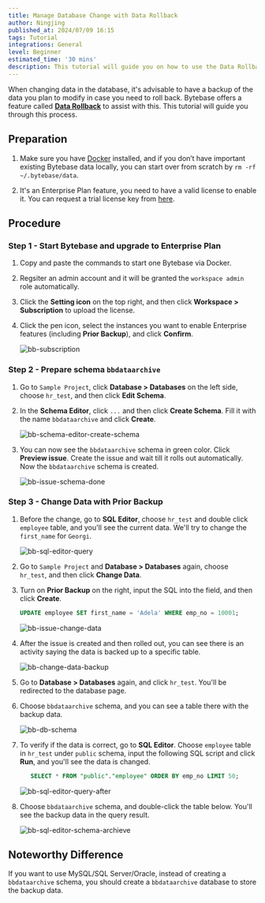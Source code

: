 ```yaml
---
title: Manage Database Change with Data Rollback
author: Ningjing
published_at: 2024/07/09 16:15
tags: Tutorial
integrations: General
level: Beginner
estimated_time: '30 mins'
description: This tutorial will guide you on how to use the Data Rollback feature to manage database data changes in Bytebase.
---
```


When changing data in the database, it's advisable to have a backup of the data you plan to modify in case you need to roll back. Bytebase offers a feature called [**Data Rollback**](/docs/change-database/rollback-data-changes/) to assist with this. This tutorial will guide you through this process.

## Preparation

1. Make sure you have [Docker](https://www.docker.com/) installed, and if you don’t have important existing Bytebase data locally, you can start over from scratch by `rm -rf ~/.bytebase/data`.

1. It's an Enterprise Plan feature, you need to have a valid license to enable it. You can request a trial license key from [here](https://bytebase.com/pricing).

## Procedure

### Step 1 - Start Bytebase and upgrade to Enterprise Plan

1. Copy and paste the commands to start one Bytebase via Docker.

   <IncludeBlock url="/docs/get-started/install/terminal-docker-run-volume"></IncludeBlock>

1. Regsiter an admin account and it will be granted the `workspace admin` role automatically.

1. Click the **Setting icon** on the top right, and then click **Workspace > Subscription** to upload the license.

1. Click the pen icon, select the instances you want to enable Enterprise features (including **Prior Backup**), and click **Confirm**.

   ![bb-subscription](/content/docs/tutorials/data-rollback/bb-subscription.webp)

### Step 2 - Prepare schema `bbdataarchive`

1. Go to `Sample Project`, click **Database > Databases** on the left side, choose `hr_test`, and then click **Edit Schema**.

1. In the **Schema Editor**, click `...` and then click **Create Schema**. Fill it with the name `bbdataarchive` and click **Create**.

   ![bb-schema-editor-create-schema](/content/docs/tutorials/data-rollback/bb-schema-editor-create-schema.webp)

1. You can now see the `bbdataarchive` schema in green color. Click **Preview issue**. Create the issue and wait till it rolls out automatically. Now the `bbdataarchive` schema is created.

   ![bb-issue-schema-done](/content/docs/tutorials/data-rollback/bb-issue-schema-done.webp)

### Step 3 - Change Data with Prior Backup

1. Before the change, go to **SQL Editor**, choose `hr_test` and double click `employee` table, and you'll see the current data. We'll try to change the `first_name` for `Georgi`.
  
   ![bb-sql-editor-query](/content/docs/tutorials/data-rollback/bb-sql-editor-query.webp)

1. Go to `Sample Project` and **Database > Databases** again, choose `hr_test`, and then click **Change Data**.

1. Turn on **Prior Backup** on the right, input the SQL into the field, and then click **Create**.

   ```sql
   UPDATE employee SET first_name = 'Adela' WHERE emp_no = 10001;
   ```

   ![bb-issue-change-data](/content/docs/tutorials/data-rollback/bb-issue-change-data.webp)

1. After the issue is created and then rolled out, you can see there is an activity saying the data is backed up to a specific table.

   ![bb-change-data-backup](/content/docs/tutorials/data-rollback/bb-change-data-backup.webp)

1. Go to **Database > Databases** again, and click `hr_test`. You'll be redirected to the database page.

1. Choose `bbdataarchive` schema, and you can see a table there with the backup data.

   ![bb-db-schema](/content/docs/tutorials/data-rollback/bb-db-schema.webp)

1. To verify if the data is correct, go to **SQL Editor**. Choose `employee` table in `hr_test` under `public` schema, input the following SQL script and click **Run**, and you'll see the data is changed.

   ```sql
      SELECT * FROM "public"."employee" ORDER BY emp_no LIMIT 50;
   ```

   ![bb-sql-editor-query-after](/content/docs/tutorials/data-rollback/bb-sql-editor-query-after.webp)

1. Choose `bbdataarchive` schema, and double-click the table below. You'll see the backup data in the query result.

   ![bb-sql-editor-schema-archieve](/content/docs/tutorials/data-rollback/bb-sql-editor-schema-archieve.webp)

## Noteworthy Difference

If you want to use MySQL/SQL Server/Oracle, instead of creating a `bbdataarchive` schema, you should create a `bbdataarchive` database to store the backup data.